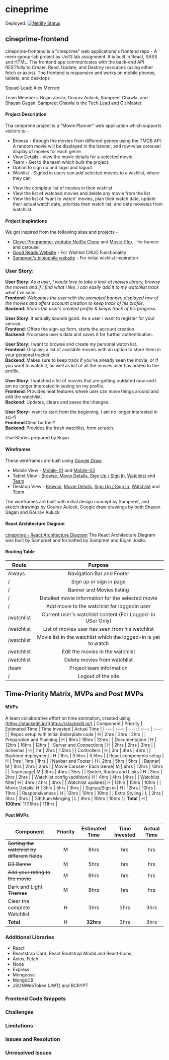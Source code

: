 # cineprime 

Deployed: [![Netlify Status](https://api.netlify.com/api/v1/badges/d857d1dc-2f49-4d31-a1c1-5f251145f0a9/deploy-status)](https://app.netlify.com/sites/cineprime/deploys)

## cineprime-frontend
cineprime-frontend is a "cineprime" web applications's  frontend repo - A mern-group-lab project as Unit3 lab assignment. It is built in React, SASS and HTML. 
The frontend app communicates with the back-end API RESTfully to Create, Read, Update, and Destroy resources (using either fetch or axios). The frontend is responsive and works on mobile phones, tablets, and desktops

Squad-Lead: Alex Merced

Team Members: Bojan Josilo, Gourav Auluck, Sampreet Chawla, and Shayan Gagan. Sampreet Chawla is the Tech Lead and Git Master.

#### Project Description

Tha cineprime project is a "Movie Planner" web application which supports visitors to - 

- Browse - through the movies from different genres using the TMDB API. A random movie will be displayed in the banner, and row-wise carousel display of movies for each genre.
- View Details - view the movie details for a selected movie
- Team - Get to the team which built the project. 
- Option to sign up and login and logout.
- Wishlist - Signed in users can add selected movies to a wishlist, where they can 
* View the complete list of movies in their wishlist
* View the list of watched movies and delete any movie from the list
* View the list of 'want to watch' movies, plan their watch date, update their actual watch date, priortize their watch list, and dete movieies from watchlist.  


#### Project Inspirations

We got inspired from the following sites and projects - 

* [Clever Programmer youtube Netflix Clone](https://www.youtube.com/watch?v=XtMThy8QKqU&has_verified=1) and [Movie-Flex](https://movieflex-28ba7.web.app/) - for baneer and carousel 
* [Good Reads Website](https://www.goodreads.com/) - For Wishlist CRUD Functionality
* [Sampreet's bibiophile website](https://bibliophile.netlify.app/) - For initial wishlist inspiration



### User Story:

**User Story**: *As a user, I would love to take a look at movies library, browse the movies and if I find what I like, I can easily 		add it to my watchlist track what I've seen.*   
**Frontend**:  *Welcomes the user with the animated banner, displayed row of the movies and offers account creation to keep track of his profile.*  
**Backend**: *Stores the user's created profile & keeps track of his progress.*

**User Story**: It actually sounds good. As a user I want to register for your service.   
**Frontend**: Offers the sign-up form, starts the account creation.   
**Backend**:  Processes user's data and saves it for further authentication.   

**User Story**: I want to browse and create my personal watch list.  
**Frontend**: Displays a list of available movies with an option to store them in your personal tracker.   
**Backend**:  Makes sure to keep track if you've already seen the movie, or if you want to watch it, as well as list of all the movies user has added to the  profile.  

**User Story**: I watched a lot of movies that are getting outdated now and I am no longer interested in seeing on my profile.  
**Frontend**: Provides neat features where user can move things around and edit the watchlist.  
**Backend**:  Updates, clears and saves the changes.  

**User Story**:I want to start from the beginning. I am no longer interested in sci-fi  
**Frontend**:Clear button!?   
**Backend**:  Provides the fresh watchlist, from scratch.  

UserStories prepared by Bojan

#### Wireframes 

These wireframes are built using [Google Draw](https://docs.google.com/drawings/)

- Mobile View - [Mobile-01](./img/wireframes/mobile/01.cineprime-mobile.png) and [Mobile-02](./img/wireframes/mobile/02.cineprime-mobile.png)
- Tablet View - [Browse](./img/wireframes/tablet/01.browse-tablet.jpg), [Movie Details](./img/wireframes/tablet/02.details-tablet.jpg), [Sign Up / Sign In](./img/wireframes/tablet/03.signin-tablet.jpg), [Watchlist](./img/wireframes/tablet/04.watchlist-tablet.jpg) and [Team](./img/wireframes/tablet/05.team-tablet.jpg)
- Desktop View - [Browse](./img/wireframes/desktop/01.browse-desktop.png), [Movie Details](./img/wireframes/desktop/02.details-desktop.png), [Sign Up / Sign In](./img/wireframes/desktop/03.signin-desktop.png), [Watchlist](./img/wireframes/desktop/04.watchlist-desktop.png) and [Team](./img/wireframes/desktop/05.team-desktop.png)

The wireframes are built with initial design concept by Sampreet, and sketch drawings by Gourav Auluck, Google draw drawings by both Shayan Gagan and Gourav Auluck


#### React Architecture Diagram

[cineprime - React Architecture Diagram](./img/cineprime-react-architecture.png)
The React Architecture Diagram was built by Sampreet and formatted by Sampreet and Bojan Josilo.

#### Routing Table

| Route                  |                                   Purpose                                    |
| ---------------------- | :--------------------------------------------------------------------------: |
| Always                 |                      Navigation Bar and Footer                               |
| /                      |                      Sign up or sign in page                                 |
| /                      |                     Banner and Movies listing                                |
| /                      |                    Detailed movie information for the selected movie         |
| /                      |             Add movie to the watchlist for loggedin user                     |
| /watchlist             |              Current user's watchlist content (For Logged-in USer Only)      |
| /watchlist             |                         List of movies user has seen from his watchlist      |
| /watchlist             |             Movie list in the watchlist which the logged-in is yet to watch  |
| /watchlist             |                       Edit the movies in the watchlist                       |
| /watchlist             |                        Delete movies from watchlist                          |
| /team                  |                       Project team information                               |
| /                      |                       Logout of the site                                     |



## Time-Priority Matrix, MVPs and Post MVPs

#### MVPs 

A team collaborative effort on time estimation, created using [https://stackedit.io/](https://stackedit.io/)
| Component | Priority | Estimated Time | Time Invested | Actual Time |
| --- | :---: |  :---: | :---: | :---: |
| Repos setup with initial Boilerplate code | H | 2hrs | 2hrs | 2hrs |
| Preparation and Planning | H | 8hrs | 16hrs | 12hrs |
| Documentation | H | 12hrs | 16hrs | 12hrs |
| Server and Connections | H | 2hrs | 2hrs | 2hrs |
| Schemas | H | 1hr | 2hrs | 1.5hrs |
| Controllers | H | 3hr | 4hrs | 4hrs |
| Backend deployment | H | 1hrs | 0.5hrs | 0.5hrs |
| React components setup | H | 1hrs | 1hrs | 1hrs |
| Navbar and Footer | H | 2hrs | 5hrs | 5hrs |
| Banner| M | 1hrs | 2hrs | 2hrs |
| Movie Carosel - Each Genre| M | 6hrs | 12hrs | 10hrs |
| Team page| M | 3hrs | 4hrs | 3hrs |
| Switch, Routes and Links | H | 3hrs | 2hrs | 2hrs |
| Watchlist config (addition)| H | 4hrs | 4hrs |4hrs |
| Watchlist filter| H | 4hrs | 4hrs | 4hrs |
| Watchlist updates| H | 12hrs | 15hrs | 10hrs |
| Movie Details| H | 3hrs | 5hrs | 3hrs |
| Signup/Sign in | H | 12hrs | 12hrs | 11hrs |
| Responsiveness | H | 12hrs | 10hrs | 10hrs |
| Extra Styling | L | 2hrs | 3hrs | 3hrs |
| Gihthum Merging | L | 6hrs | 10hrs | 10hrs |
| **Total** | H | **100hrs**| 117.5hrs | 111hrs |

#### Post MVPs

| Component | Priority | Estimated Time | Time Invested | Actual Time |
| --- | :---: |  :---: | :---: | :---: |
| ~~Sorting the watchlist by different fields~~ | M |  8hrs | hrs | hrs |   
| ~~D3 Banne~~ | M |  5hrs | hrs | hrs |  
| ~~Add your rating to the movie~~ | M |  8hrs | hrs | hrs |  
| ~~Dark and Light Themes~~ | M |  8hrs | hrs | hrs |  
| Clear the complete Watchlist | H |  3hrs | 3hrs | 3hrs |  
| **Total** | H | **32hrs**| 3hrs | 3hrs |


### Additional Libraries
- React
- Reactstrap Card, React Bootstrap Modal and React-Icons, 
- Axios, Fetch
- Node
- Express
- Mongoose
- MongoDB
- JSONWebToken (JWT) and BCRYPT 


### Frontend Code Snippets

### Challenges

### Limitations

### Issues and Resolution

### Unresolved Issues



